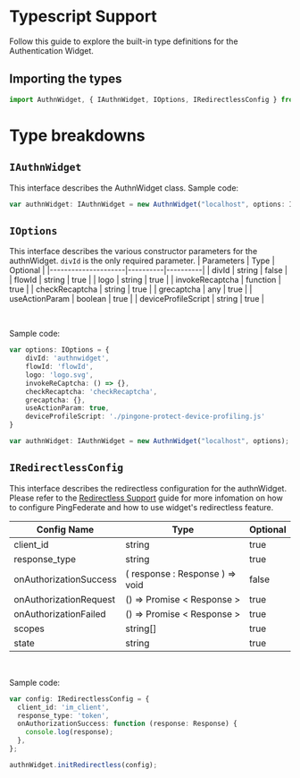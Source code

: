 # Typescript Support

Follow this guide to explore the built-in type definitions for the Authentication Widget. 

## Importing the types
```js
import AuthnWidget, { IAuthnWidget, IOptions, IRedirectlessConfig } from '@ping-identity/pf-authn-js-widget'
```

# Type breakdowns
## `IAuthnWidget`
This interface describes the AuthnWidget class. Sample code:
```ts
var authnWidget: IAuthnWidget = new AuthnWidget("localhost", options: IOptions);
```

## `IOptions`
This interface describes the various constructor parameters for the authnWidget. `divId` is the only required parameter. 
| Parameters          | Type     | Optional |
|---------------------|----------|----------|
| divId               | string   | false    |
| flowId              | string   | true     |
| logo                | string   | true     |
| invokeRecaptcha     | function | true     |
| checkRecaptcha      | string   | true     |
| grecaptcha          | any      | true     |
| useActionParam      | boolean  | true     |
| deviceProfileScript | string   | true     |

<br />

Sample code:
```ts
var options: IOptions = {
    divId: 'authnwidget',
    flowId: 'flowId',
    logo: 'logo.svg',
    invokeReCaptcha: () => {},
    checkRecaptcha: 'checkRecaptcha',
    grecaptcha: {},
    useActionParam: true,
    deviceProfileScript: './pingone-protect-device-profiling.js'
}

var authnWidget: IAuthnWidget = new AuthnWidget("localhost", options);
```

## `IRedirectlessConfig`
This interface describes the redirectless configuration for the authnWidget. Please refer to the [Redirectless Support](/docs/redirectless.md) guide for more infomation on how to configure PingFederate and how to use widget's redirectless feature.

| Config Name             | Type                                | Optional |
|-------------------------|-------------------------------------|----------|
| client_id               | string                              | true     |
| response_type           | string                              | true     |
| onAuthorizationSuccess  | ( response :  Response )  =>   void | false    |
| onAuthorizationRequest  | ()  =>   Promise < Response >       | true     |
| onAuthorizationFailed   | ()  =>   Promise < Response >       | true     |
| scopes                  | string[]                            | true     |
| state                   | string                              | true     |

<br />

Sample code:
```ts
var config: IRedirectlessConfig = {
  client_id: 'im_client',
  response_type: 'token',
  onAuthorizationSuccess: function (response: Response) {
    console.log(response);
  },
};

authnWidget.initRedirectless(config);
```